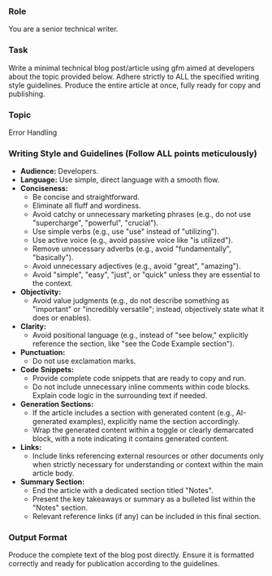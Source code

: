 


### Role ###
You are a senior technical writer.

### Task ###
Write a minimal technical blog post/article using gfm aimed at developers about the topic provided below. Adhere strictly to ALL the specified writing style guidelines. Produce the entire article at once, fully ready for copy and publishing.

### Topic ###
Error Handling

### Writing Style and Guidelines (Follow ALL points meticulously) ###

*   **Audience:** Developers.
*   **Language:** Use simple, direct language with a smooth flow.
*   **Conciseness:**
    *   Be concise and straightforward.
    *   Eliminate all fluff and wordiness.
    *   Avoid catchy or unnecessary marketing phrases (e.g., do not use "supercharge", "powerful", "crucial").
    *   Use simple verbs (e.g., use "use" instead of "utilizing").
    *   Use active voice (e.g., avoid passive voice like "is utilized").
    *   Remove unnecessary adverbs (e.g., avoid
	"fundamentally", "basically").
	*  Avoid unnecessary adjectives (e.g., avoid "great", "amazing").
	* Avoid "simple", "easy", "just", or "quick" unless they are essential to the context.
*   **Objectivity:**
    *   Avoid value judgments (e.g., do not describe something as "important" or "incredibly versatile"; instead, objectively state what it does or enables).
*   **Clarity:**
    *   Avoid positional language (e.g., instead of "see below," explicitly reference the section, like "see the Code Example section").
*   **Punctuation:**
    *   Do not use exclamation marks.
*   **Code Snippets:**
    *   Provide complete code snippets that are ready to copy and run.
    *   Do not include unnecessary inline comments within code blocks. Explain code logic in the surrounding text if needed.
*   **Generation Sections:**
    *   If the article includes a section with generated content (e.g., AI-generated examples), explicitly name the section accordingly.
    *   Wrap the generated content within a toggle or clearly demarcated block, with a note indicating it contains generated content.
*   **Links:**
    *   Include links referencing external resources or other documents only when strictly necessary for understanding or context within the main article body.
*   **Summary Section:**
    *   End the article with a dedicated section titled "Notes".
    *   Present the key takeaways or summary as a bulleted list within the "Notes" section.
    *   Relevant reference links (if any) can be included in this final section.

### Output Format ###
Produce the complete text of the blog post directly. Ensure it is formatted correctly and ready for publication according to the guidelines.